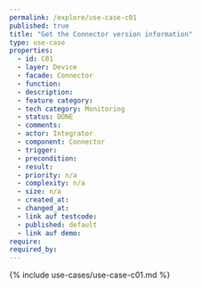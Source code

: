 ```yaml
---
permalink: /explore/use-case-c01
published: true
title: "Get the Connector version information"
type: use-case
properties:
  - id: C01
  - layer: Device
  - facade: Connector
  - function:
  - description:
  - feature category:
  - tech category: Monitoring
  - status: DONE
  - comments:
  - actor: Integrator
  - component: Connector
  - trigger:
  - precondition:
  - result:
  - priority: n/a
  - complexity: n/a
  - size: n/a
  - created_at:
  - changed_at:
  - link auf testcode:
  - published: default
  - link auf demo:
require:
required_by:
---
```


{% include use-cases/use-case-c01.md %}
